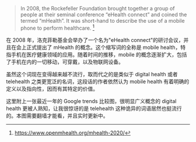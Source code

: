 > In 2008, the Rockefeller Foundation brought together a group of people at their seminal conference “eHealth connect” and coined the termed “mHealth”. It was short-hand to describe the use of a mobile phone to perform healthcare. [^1]

在 2008 年，洛克菲勒基金会举办了一个名为"eHealth connect"的研讨会议，并且在会上正式提出了 mHealth 的概念。这个缩写词的全称是 mobile health，特指手机在医疗健康领域的应用。随着时间的推移，mobile 的概念逐渐扩大，包括了手机在内的一切移动，可穿戴，以及物联网设备。

虽然这个词现在变得越来越不流行，取而代之的是类似于 digital health 或者 telehealth 之类更宽泛的名词，这段话的作者依然认为 mobile health 有着明确的定义以及指向性，因而有其特定的价值。

这里附上一张最近一年的 Google trends 比较图，很明显广义概念的 digital health 更被人熟知，让我很惊讶的是 telehealth 这种诡异的词语居然也挺流行的。本图需要翻墙才能看，并且实时更新中。

<script type="text/javascript" src="https://ssl.gstatic.com/trends_nrtr/2051_RC11/embed_loader.js"></script> <script type="text/javascript"> trends.embed.renderExploreWidget("TIMESERIES", {"comparisonItem":[{"keyword":"mhealth","geo":"","time":"today 12-m"},{"keyword":"digital health","geo":"","time":"today 12-m"},{"keyword":"telehealth","geo":"","time":"today 12-m"}],"category":0,"property":""}, {"exploreQuery":"q=mhealth,digital%20health,telehealth&date=today 12-m,today 12-m,today 12-m","guestPath":"https://trends.google.com:443/trends/embed/"}); </script>

[^1]: https://www.openmhealth.org/mhealth-2020/
